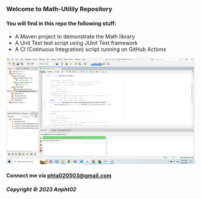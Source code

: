 ### Welcome to Math-Utilily Repository
#### You will find in this repo the following stuff:
* A Maven project to demonstrate the Math library
* A Unit Test test script using JUnit Test framework
* A CI (Cotinuous Integration) script running on GitHub Actions

![Test script with JUnit](https://github.com/Anpht02/math-util-mvn/blob/main/screenshots/test-script%20with%20JUnit.png)

#### Connect me via phta020503@gmail.com

##### Copyright &#169; 2023 Anpht02